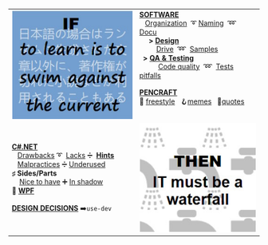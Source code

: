 <table>
 <tr valign="top">
    <td>
      <picture><img src="README+/_rsc/_img/memes/learn_is_swim.jpg" alt="To learn is to swim against the current" /><picture>
    </td><td>
     <a href="README+/software/ArcDeco"><b>SOFTWARE</b></a><br/>
      &nbsp;&nbsp;&nbsp;<a href="README+/software/mngmnt">Organization</a>
     &nbsp;➰&nbsp;<a href="README+/software/~design/names">Naming</a>
     &nbsp;➿&nbsp;
      <a href="README+/software/docu/">Docu</a><br/>
     &nbsp;&nbsp;
      &nbsp;&nbsp;<b>></b>&nbsp;<a href="README+/software/~design"><b>Design</b></a><br/>
      &nbsp;&nbsp;&nbsp;&nbsp;&nbsp;&nbsp;&nbsp;&nbsp&nbsp;<a href="README+/software/~design/drive">Drive</a>
     &nbsp;➿&nbsp;
     <a href="README+/software/~design/samples">Samples</a><br/>
      &nbsp;&nbsp;<b>></b>&nbsp;<a href="README+/software/QA"><b>QA & Testing</b></a><br/>
      &nbsp;&nbsp;&nbsp;&nbsp;&nbsp;&nbsp;&nbsp;&nbsp;&nbsp;&nbsp;<a href="README+/software/QA/README+/code-quality.md">Code quality</a> 
     &nbsp;➿&nbsp;
     <a href="README+/software/QA/README+/tests-pitfalls.md">Tests pitfalls</a>
     <br /> <br />
     <a href="README+/pencraft"><b>PENCRAFT</b></a><br/>
      🥱&nbsp;<a href="README+/pencraft/README+/opuses/freestyle/README.md">freestyle</a>
     &nbsp;
🪝<a href="README+/pencraft/README+/opuses/coll/IT_memes-1.md">memes</a>
           &nbsp;
🥨<a href="README+/pencraft/README+/opuses/coll/IT_quotes-1.md">quotes</a>
     </td>
</tr><tr></tr><tr><td>
<a href="README+/.net/"><b>C#.NET</b></a><br/>
&nbsp;&nbsp;&nbsp;<a href="README+/.net/README+/cs-drawbacks.md">Drawbacks</a>&nbsp;➰&nbsp;
<a href="README+/.net/README+/cs-lacks.md">Lacks</a>&nbsp;➗&nbsp;
  <a href="README+/.net/README+/cs-hints.md"><b>Hints</b></a>
 <br/>
&nbsp;&nbsp;&nbsp;<a href="README+/.net/README+/cs-malpractice.md">Malpractices</a>&nbsp;➗&nbsp;<a href="README+/.net/README+/cs-feat_underused.md">Underused</a>
 <br />
     <b>♯</b>&nbsp;<b>Sides/Parts</b>
   <br/>
&nbsp;&nbsp;&nbsp;&nbsp;<a href="README+/.net/README+/parts/cs-lacks-parts.md">Nice to have</a>&nbsp;➕&nbsp;<a href="README+/.net/README+/parts/cs-feat_shadow.md">In shadow</a><br/>
     💠&nbsp;<a href="README+/.net/README+/wpf"><b>WPF</b></a><br/>
      <br/>
     <b><a href="https://github.com/Kyriosity/use-dev/blob/main/README+/decisions">DESIGN DECISIONS</a></b>&nbsp;➡️<code>use-dev</code>
</td><td>
      <picture><img src="/README+/_rsc/_img/memes/IT_is_waterfall.jpg" alt="then IT must be a waterfall" /><picture>
     </td>
</table>

